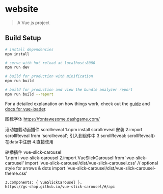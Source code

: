 # website

> A Vue.js project

## Build Setup

``` bash
# install dependencies
npm install

# serve with hot reload at localhost:8080
npm run dev

# build for production with minification
npm run build

# build for production and view the bundle analyzer report
npm run build --report
```

For a detailed explanation on how things work, check out the [guide](http://vuejs-templates.github.io/webpack/) and [docs for vue-loader](http://vuejs.github.io/vue-loader).



图标字体 https://fontawesome.dashgame.com/  


滚动加载动画插件 scrollreveal
    1.npm install scrollreveal   安装
    2.import scrollReveal from 'scrollreveal';   引入到组件中
    3.scrollReveal: scrollReveal()    在data中注册
    4.直接使用

轮播插件 vue-slick-carousel  
    1.npm i vue-slick-carousel 
    2.import VueSlickCarousel from 'vue-slick-carousel'
      import 'vue-slick-carousel/dist/vue-slick-carousel.css'
      // optional style for arrows & dots
      import 'vue-slick-carousel/dist/vue-slick-carousel-theme.css'

    3.components: { VueSlickCarousel },
    https://gs-shop.github.io/vue-slick-carousel/#/api







 

